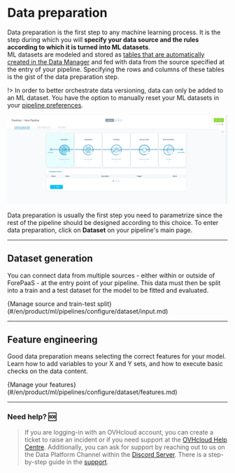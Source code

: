 # Data preparation

Data preparation is the first step to any machine learning process. It is the step during which you will **specify your data source and the rules according to which it is turned into ML datasets**.  
ML datasets are modeled and stored as [tables that are automatically created in the Data Manager](/en/product/data-manager/tables/index) and fed with data from the source specified at the entry of your pipeline. Specifying the rows and columns of these tables is the gist of the data preparation step.

!> In order to better orchestrate data versioning, data can only be added to an ML dataset. You have the option to manually reset your ML datasets in your [pipeline preferences](en/product/ml/pipelines/execute/preferences.md?id=reset-datasets).

![machinelearning](picts/pipeline-dataset.png)

Data preparation is usually the first step you need to parametrize since the rest of the pipeline should be designed according to this choice. To enter data preparation, click on **Dataset** on your pipeline's main page.

---
## Dataset generation

You can connect data from multiple sources - either within or outside of ForePaaS - at the entry point of your pipeline. This data must then be split into a train and a test dataset for the model to be fitted and evaluated.


{Manage source and train-test split}(#/en/product/ml/pipelines/configure/dataset/input.md)

---
## Feature engineering

Good data preparation means selecting the correct features for your model. Learn how to add variables to your X and Y sets, and how to execute basic checks on the data content.

{Manage your features}(#/en/product/ml/pipelines/configure/dataset/features.md)

---
###  Need help? 🆘

> If you are logging-in with an OVHcloud account, you can create a ticket to raise an incident or if you need support at the [OVHcloud Help Centre](https://help.ovhcloud.com/csm/fr-home?id=csm_index). Additionally, you can ask for support by reaching out to us on the Data Platform Channel within the [Discord Server](https://discord.com/channels/850031577277792286/1163465539981672559). There is a step-by-step guide in the [support](/en/support/index.md).